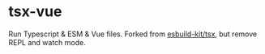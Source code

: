 # tsx-vue

Run Typescript & ESM & Vue files. Forked from [esbuild-kit/tsx](https://github.com/esbuild-kit/tsx), but remove REPL and watch mode.